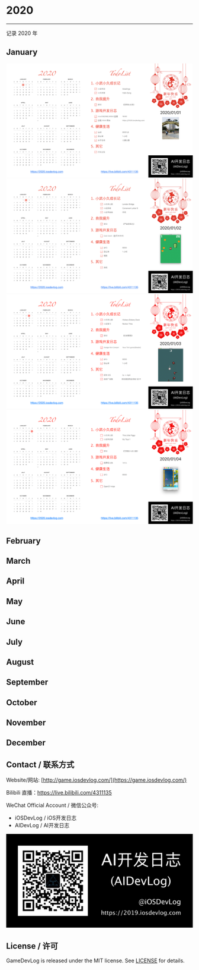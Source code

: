 # 2020
---

记录 2020 年

## January

![2020/01/01](https://raw.githubusercontent.com/GameDevLog/2020/master/2020/01/2020-01-01.png)
![2020/01/02](https://raw.githubusercontent.com/GameDevLog/2020/master/2020/01/2020-01-02.png)
![2020/01/03](https://raw.githubusercontent.com/GameDevLog/2020/master/2020/01/2020-01-03.png)
![2020/01/04](https://raw.githubusercontent.com/GameDevLog/2020/master/2020/01/2020-01-04.png)

## February

## March

## April

## May

## June

## July

## August

## September

## October

## November

## December

## Contact / 联系方式

Website/网站: [http://game.iosdevlog.com/](https://game.iosdevlog.com/)

Bilibili 直播：<https://live.bilibili.com/4311135>

WeChat Official Account / 微信公众号:

* iOSDevLog / iOS开发日志
* AIDevLog / AI开发日志

![AIDevLog](https://raw.githubusercontent.com/GameDevLog/GameDevLogTemplete/master/ScreenShots/AIDevLog.png)

## License / 许可

GameDevLog is released under the MIT license. See [LICENSE](LICENSE) for details.
